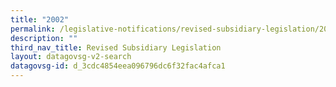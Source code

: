 ```yaml
---
title: "2002"
permalink: /legislative-notifications/revised-subsidiary-legislation/2002/
description: ""
third_nav_title: Revised Subsidiary Legislation
layout: datagovsg-v2-search
datagovsg-id: d_3cdc4854eea096796dc6f32fac4afca1
---
```

